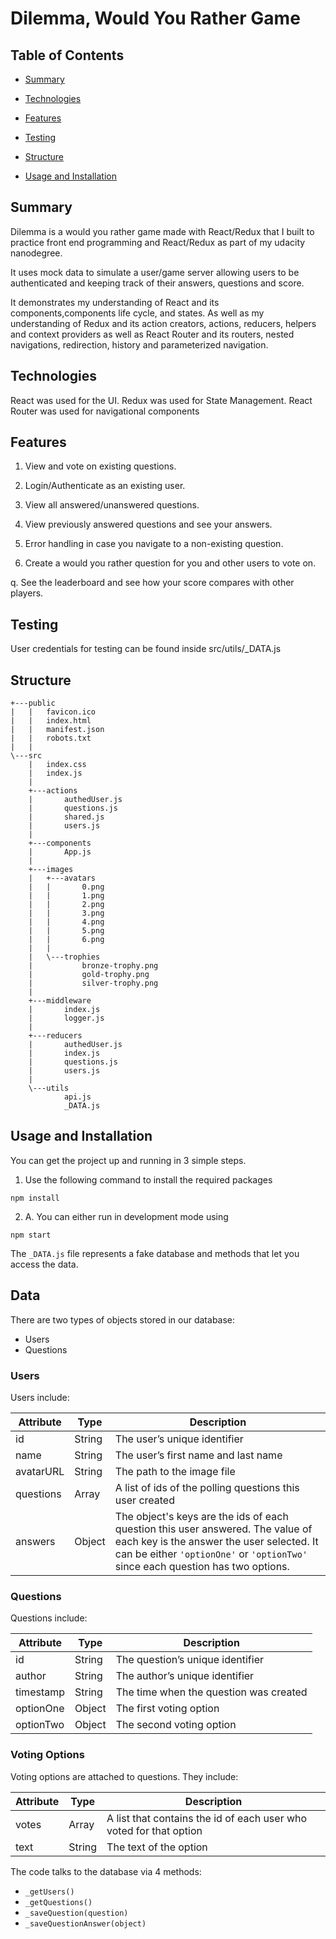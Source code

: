 # Dilemma, Would You Rather Game

## Table of Contents

- [Summary](#Summary)

- [Technologies](#Technologies)

- [Features](#Features)

- [Testing](#Testing)

- [Structure](#Structure)

- [Usage and Installation](#usage-and-installation)

## Summary

Dilemma is a would you rather game made with React/Redux that I built to practice front end programming and React/Redux as part of my udacity nanodegree.

It uses mock data to simulate a user/game server allowing users to be authenticated and keeping track of their answers, questions and score.

It demonstrates my understanding of React and its components,components life cycle, and states. As well as my understanding of Redux and its action creators, actions, reducers, helpers and context providers as well as React Router and its routers, nested navigations, redirection, history and parameterized navigation.

## Technologies

React was used for the UI.
Redux was used for State Management.
React Router was used for navigational components

## Features

1. View and vote on existing questions.

2. Login/Authenticate as an existing user.

3. View all answered/unanswered questions.

4. View previously answered questions and see your answers.

5. Error handling in case you navigate to a non-existing question.

6. Create a would you rather question for you and other users to vote on.

q. See the leaderboard and see how your score compares with other players.

## Testing

User credentials for testing can be found inside src/utils/\_DATA.js

## Structure

```
+---public
|   |   favicon.ico
|   |   index.html
|   |   manifest.json
|   |   robots.txt
|   |
\---src
    |   index.css
    |   index.js
    |
    +---actions
    |       authedUser.js
    |       questions.js
    |       shared.js
    |       users.js
    |
    +---components
    |       App.js
    |
    +---images
    |   +---avatars
    |   |       0.png
    |   |       1.png
    |   |       2.png
    |   |       3.png
    |   |       4.png
    |   |       5.png
    |   |       6.png
    |   |
    |   \---trophies
    |           bronze-trophy.png
    |           gold-trophy.png
    |           silver-trophy.png
    |
    +---middleware
    |       index.js
    |       logger.js
    |
    +---reducers
    |       authedUser.js
    |       index.js
    |       questions.js
    |       users.js
    |
    \---utils
            api.js
            _DATA.js

```

## Usage and Installation

You can get the project up and running in 3 simple steps.

1. Use the following command to install the required packages

```
npm install
```

2. A. You can either run in development mode using

```
npm start
```

The `_DATA.js` file represents a fake database and methods that let you access the data.

## Data

There are two types of objects stored in our database:

- Users
- Questions

### Users

Users include:

| Attribute | Type   | Description                                                                                                                                                                                                    |
| --------- | ------ | -------------------------------------------------------------------------------------------------------------------------------------------------------------------------------------------------------------- |
| id        | String | The user’s unique identifier                                                                                                                                                                                   |
| name      | String | The user’s first name and last name                                                                                                                                                                            |
| avatarURL | String | The path to the image file                                                                                                                                                                                     |
| questions | Array  | A list of ids of the polling questions this user created                                                                                                                                                       |
| answers   | Object | The object's keys are the ids of each question this user answered. The value of each key is the answer the user selected. It can be either `'optionOne'` or `'optionTwo'` since each question has two options. |

### Questions

Questions include:

| Attribute | Type   | Description                            |
| --------- | ------ | -------------------------------------- |
| id        | String | The question’s unique identifier       |
| author    | String | The author’s unique identifier         |
| timestamp | String | The time when the question was created |
| optionOne | Object | The first voting option                |
| optionTwo | Object | The second voting option               |

### Voting Options

Voting options are attached to questions. They include:

| Attribute | Type   | Description                                                        |
| --------- | ------ | ------------------------------------------------------------------ |
| votes     | Array  | A list that contains the id of each user who voted for that option |
| text      | String | The text of the option                                             |

The code talks to the database via 4 methods:

- `_getUsers()`
- `_getQuestions()`
- `_saveQuestion(question)`
- `_saveQuestionAnswer(object)`
